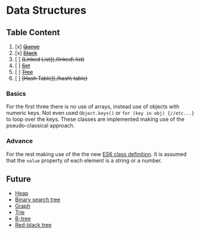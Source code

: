 # Data Structures

## Table Content

1. [x] ~~[Queue](./queue)~~
2. [x] ~~[Stack](./stack)~~
3. [  ] ~~[Linked List](./linked\ list)~~
4. [  ] ~~[Set](./set)~~
5. [  ] ~~[Tree](./tree)~~
6. [  ] ~~[Hash Table](./hash\ table)~~

### Basics
For the first three there is no use of arrays, instead use of objects with numeric keys. Not even 
used `Object.keys()` or `for (key in obj) {//etc...}` to loop over the keys.
These classes are implemented making use of the pseudo-classical approach.

### Advance
For the rest making use of the the new [ES6 class definition][classes]. It is assumed that the `value`
property of each element is a string or a number.

## Future
- [Heap](https://en.wikipedia.org/wiki/Heap_(data_structure))
- [Binary search tree](https://en.wikipedia.org/wiki/Binary_search_tree)
- [Graph](https://en.wikipedia.org/wiki/Graph_(abstract_data_type))
- [Trie](https://en.wikipedia.org/wiki/Trie)
- [B-tree](https://en.wikipedia.org/wiki/B-tree)
- [Red-black tree](https://en.wikipedia.org/wiki/Red%E2%80%93black_tree)

[classes]:(https://developer.mozilla.org/en/docs/Web/JavaScript/Reference/Classes)